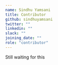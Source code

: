 ```yaml
---
name: Sindhu Yamsani
title: Contributor
github: sindhuyamsani
twitter: ""
linkedin: ""
slack: ""
joining_date: ""
role: "contributor"
---
```


Still waiting for this
